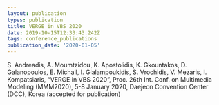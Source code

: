 ```yaml
---
layout: publication
types: publication
title: VERGE in VBS 2020
date: 2019-10-15T12:33:43.242Z
tags: conference_publications
publication_date: '2020-01-05'
---
```

S. Andreadis, A. Moumtzidou, K. Apostolidis, K. Gkountakos, D. Galanopoulos, E. Michail, I. Gialampoukidis, S. Vrochidis, V. Mezaris, I. Kompatsiaris, “VERGE in VBS 2020”, Proc. 26th Int. Conf. on Multimedia Modeling (MMM2020), 5-8 January 2020, Daejeon Convention Center (DCC), Korea (accepted for publication)
